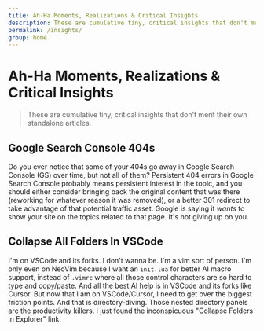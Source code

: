 ```yaml
---
title: Ah-Ha Moments, Realizations & Critical Insights
description: These are cumulative tiny, critical insights that don't merit their own standalone articles.
permalink: /insights/
group: home
---
```


# Ah-Ha Moments, Realizations & Critical Insights

> These are cumulative tiny, critical insights that don't merit their own
> standalone articles.

## Google Search Console 404s

Do you ever notice that some of your 404s go away in Google Search Console (GS)
over time, but not all of them? Persistent 404 errors in Google Search Console
probably means persistent interest in the topic, and you should either consider
bringing back the original content that was there (reworking for whatever reason
it was removed), or a better 301 redirect to take advantage of that potential
traffic asset. Google is saying it *wants* to show your site on the topics
related to that page. It's not giving up on you.

## Collapse All Folders In VSCode

I'm on VSCode and its forks. I don't wanna be. I'm a vim sort of person. I'm
only even on NeoVim because I want an `init.lua` for better AI macro support,
instead of `.vimrc` where all those control characters are so hard to type and
copy/paste. And all the best AI help is in VSCode and its forks like Cursor. But
now that I am on VSCode/Cursor, I need to get over the biggest friction points.
And that is directory-diving. Those nested directory panels are the productivity
killers. I just found the inconspicuous "Collapse Folders in Explorer" link.


